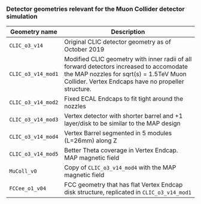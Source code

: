 ### Detector geometries relevant for the Muon Collider detector simulation

| Geometry name         | Description |
|-----------------------|-------------|
| `CLIC_o3_v14`         | Original CLIC detector geometry as of October 2019 |
| `CLIC_o3_v14_mod1`    | Modified CLIC geometry with inner radii of all forward detectors increased to accomodate the MAP nozzles for sqrt(s) = 1.5TeV Muon Collider. Vertex Endcaps have no propeller structure. |
| `CLIC_o3_v14_mod2`    | Fixed ECAL Endcaps to fit tight around the nozzles |
| `CLIC_o3_v14_mod3`    | Vertex detector with shorter barrel and +1 layer/disk to be similar to the MAP design |
| `CLIC_o3_v14_mod4`    | Vertex Barrel segmented in 5 modules (L=26mm) along Z |
| `CLIC_o3_v14_mod5`    | Better Theta coverage in Vertex Endcap. MAP magnetic field |
| `MuColl_v0`           | Copy of `CLIC_o3_v14_mod4` with the MAP magnetic field |
| `FCCee_o1_v04`        | FCC geometry that has flat Vertex Endcap disk structure, replicated in `CLIC_o3_v14_mod1`
